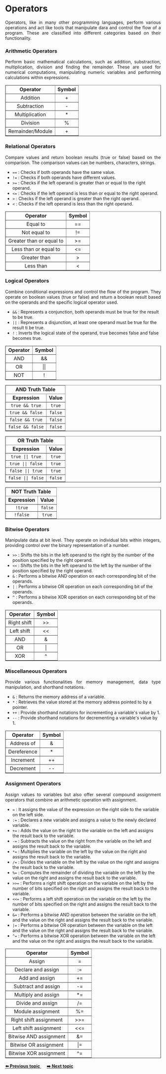 <h1>Operators</h1>
<p align="justify"> 
Operators, like in many other programming languages, perform various operations and act like tools that manipulate dara and control the flow of a program. These are classified into different categories based on their functionality.
</p>

<div>
	<h3>Arithmetic Operators</h3>
	<p align="justify"> 
	Perform basic mathematical calculations, such as addition, substraction, multiplication, division and finding the remainder. These are used for numerical computations, manipulating numeric variables and performing calculations within expressions.
	</p>
	<table border='1' align="center"> 
		<thead>
			<tr align='center'>
				<td> <b>Operator</b> </td>
				<td> <b>Symbol</b> </td>
			</tr>
		</thead>
		<tbody>
			<tr align='center'>
				<td>Addition</td>
				<td>+</td>
			</tr>
			<tr align='center'>
				<td>Subtraction</td>
				<td>-</td>
			</tr>
			<tr align='center'>
				<td>Multiplication</td>
				<td>*</td>
			</tr>
			<tr align='center'>
				<td>Division</td>
				<td>%</td>
			</tr>
			<tr align='center'>
				<td>Remainder/Module</td>
				<td>+</td>
			</tr>
		</tbody>
	</table>
</div>

<div>
	<h3>Relational Operators</h3>
	<p align="justify"> 
	Compare values and return boolean results (true or false) based on the comparison. The comparison values can be numbers, characters, strings.
	</p>
	<ul>
		<li><code>==</code> : Checks if both operands have the same value.</li>
		<li><code>!=</code> : Checks if both operands have different values.</li>
		<li><code>>=</code> : Checks if the left operand is greater than or equal to the right operand.</li>
		<li><code><=</code> : Checks if the left operand is less than or equal to the right operand.</li>
		<li><code>></code> : Checks if the left operand is greater than the right operand.</li>
		<li><code><</code> : Checks if the left operand is less than the right operand.</li>
	</ul>
	<table border='1' align="center"> 
		<thead>
			<tr align='center'>
				<td> <b>Operator</b> </td>
				<td> <b>Symbol</b> </td>
			</tr>
		</thead>
		<tbody>
			<tr align='center'>
				<td>Equal to</td>
				<td>==</td>
			</tr>
			<tr align='center'>
				<td>Not equal to</td>
				<td>!=</td>
			</tr>
			<tr align='center'>
				<td>Greater than or equal to</td>
				<td>>=</td>
			</tr>
			<tr align='center'>
				<td>Less than or equal to</td>
				<td><=</td>
			</tr>
			<tr align='center'>
				<td>Greater than</td>
				<td>></td>
			</tr>
			<tr align='center'>
				<td>Less than</td>
				<td><</td>
			</tr>
		</tbody>
	</table>
</div>

<div>
	<h3>Logical Operators</h3>
	<p align="justify"> 
	Combine conditional expressions and control the flow of the program. They operate on boolean values (true or false) and return a boolean result based on the operands and the specific logical operator used.
	</p>
		<ul>
		<li><code>&&</code> : Represents a conjunction, both operands must be true for the result to be true.</li>
		<li><code>||</code> : Represents a disjunction, at least one operand must be true for the result ti be true.</li>
		<li><code>!</code> : Inverts the logical state of the operand, true becomes false and false becomes true.</li>
	</ul>
	<table border='1' align='center'> 
		<thead>
			<tr align='center'>
				<td> <b>Operator</b> </td>
				<td> <b>Symbol</b> </td>
			</tr>
		</thead>
		<tbody>
			<tr align='center'>
				<td>AND</td>
				<td>&&</td>
			</tr>
			<tr align='center'>
				<td>OR</td>
				<td>||</td>
			</tr>
			<tr align='center'>
				<td>NOT</td>
				<td>!</td>
			</tr>
		</tbody>
	</table>
	<table border='1' align='center'> 
		<thead>
			<tr align='center'>
				<td colspan="2"> <b>AND Truth Table</b> </td>
			</tr>
			<tr align='center'>
				<td> <b>Expression</b> </td>
				<td><b>Value</b></td>
			</tr>
		</thead>
		<tbody>
			<tr align='center' align='center'>
				<td><code>true && true</code></td>
				<td><code>true</code></td>
			</tr>
			<tr align='center'>
				<td><code>true && false</code></td>
				<td><code>false</code></td>
			</tr>
			<tr align='center'>
				<td><code>false && true</code></td>
				<td><code>false</code></td>
			</tr>
			<tr align='center'>
				<td><code>false && false</code></td>
				<td><code>false</code></td>
			</tr>
		</tbody>
	</table>
	<table border='1' align='center'> 
		<thead>
			<tr align='center'>
				<td colspan="2"> <b>OR Truth Table</b> </td>
			</tr>
			<tr align='center'>
				<td> <b>Expression</b> </td>
				<td><b>Value</b></td>
			</tr>
		</thead>
		<tbody>
			<tr align='center'>
				<td><code>true || true</code></td>
				<td><code>true</code></td>
			</tr>
			<tr align='center'>
				<td><code>true || false</code></td>
				<td><code>true</code></td>
			</tr>
			<tr align='center'>
				<td><code>false || true</code></td>
				<td><code>true</code></td>
			</tr>
			<tr align='center'>
				<td><code>false || false</code></td>
				<td><code>false</code></td>
			</tr>
		</tbody>
	</table>
	<table border='1' align='center'> 
		<thead>
			<tr align='center'>
				<td colspan="2"> <b>NOT Truth Table</b> </td>
			</tr>
			<tr align='center'>
				<td> <b>Expression</b> </td>
				<td><b>Value</b></td>
			</tr>
		</thead>
		<tbody>
			<tr align='center'>
				<td><code>!true</code></td>
				<td><code>false</code></td>
			</tr>
			<tr align='center'>
				<td><code>!false</code></td>
				<td><code>true</code></td>
			</tr>
		</tbody>
	</table>
</div>

<div>
	<h3>Bitwise Operators</h3>
	<p align="justify"> 
	Manipulate data at bit level. They operate on individual bits within integers, providing control over the binary representation of a number.
	</p>
		<ul>
		<li><code>>></code> : Shifts the bits in the left operand to the right by the number of the position specified by the right operand.</li>
		<li><code><<</code> : Shifts the bits in the left operand to the left by the number of the position specified by the right operand.</li>
		<li><code>&</code> : Performs a bitwise AND operation on each corresponding bit of the operands.</li>
		<li><code>|</code> : Performs a bitwise OR operation on each corresponding bit of the operands.</li>
		<li><code>^</code> : Performs a bitwise XOR operation on each corresponding bit of the operands.</li>
	</ul>
	<table border='1' align='center'> 
		<thead>
			<tr align='center'>
				<td> <b>Operator</b> </td>
				<td> <b>Symbol</b> </td>
			</tr>
		</thead>
		<tbody>
			<tr align='center'>
				<td>Right shift</td>
				<td>>></td>
			</tr>
			<tr align='center'>
				<td>Left shift</td>
				<td><<</td>
			</tr>
			<tr align='center'>
				<td>AND</td>
				<td>&</td>
			</tr>
			<tr align='center'>
				<td>OR</td>
				<td>|</td>
			</tr>
			<tr align='center'>
				<td>XOR</td>
				<td>^</td>
			</tr>
		</tbody>
	</table>
</div>

<div>
	<h3>Miscellaneous Operators</h3>
	<p align="justify"> 
	Provide various functionalities for memory management, data type manipulation, and shorthand notations. 
	</p>
		<ul>
		<li><code>&</code> : Returns the memory address of a variable.</li>
		<li><code>*</code> : Retrieves the value stored at the memory address pointed to by a pointer.</li>
		<li><code>++</code> : Provide shorthand notations for incrementing a variable's value by 1.</li>
		<li><code>--</code> : Provide shorthand notations for decrementing a variable's value by 1.</li>
	</ul>
	<table border='1' align='center'> 
		<thead>
			<tr align='center'>
				<td> <b>Operator</b> </td>
				<td> <b>Symbol</b> </td>
			</tr>
		</thead>
		<tbody>
			<tr align='center'>
				<td>Address of</td>
				<td>&</td>
			</tr>
			<tr align='center'>
				<td>Dereference</td>
				<td>*</td>
			</tr>
			<tr align='center'>
				<td>Increment</td>
				<td>++</td>
			</tr>
			<tr align='center'>
				<td>Decrement</td>
				<td>--</td>
			</tr>
		</tbody>
	</table>
</div>

<div>
	<h3>Assignment Operators</h3>
	<p align="justify"> 
	Assign values to variables but also offer several compound assignment operators that combine an arithmetic operation with assignment.
	</p>
		<ul>
		<li><code>=</code> : It assigns the value of the expression on the right side to the variable on the left side.
</li>
		<li><code>:=</code> : Declares a new variable and assigns a value to the newly declared variable.</li>
		<li><code>+=</code> : Adds the value on the right to the variable on the left and assigns the result back to the variable.</li>
		<li><code>-=</code> : Subtracts the value on the right from the variable on the left and assigns the result back to the variable.</li>
		<li><code>*=</code> : Multiplies the variable on the left by the value on the right and assigns the result back to the variable.</li>
		<li><code>/=</code> : Divides the variable on the left by the value on the right and assigns the result back to the variable.</li>
		<li><code>%=</code> : Computes the remainder of dividing the variable on the left by the value on the right and assigns the result back to the variable.</li>
		<li><code>>>=</code> : Performs a right shift operation on the variable on the left by the number of bits specified on the right and assigns the result back to the variable.</li>
		<li><code><<=</code> : Performs a left shift operation on the variable on the left by the number of bits specified on the right and assigns the result back to the variable.</li>
		<li><code>&=</code> : Performs a bitwise AND operation between the variable on the left and the value on the right and assigns the result back to the variable.</li>
		<li><code>|=</code> : Performs a bitwise OR operation between the variable on the left and the value on the right and assigns the result back to the variable.</li>
		<li><code>^=</code> : Performs a bitwise XOR operation between the variable on the left and the value on the right and assigns the result back to the variable.</li>
	</ul>
	<table border='1' align='center'> 
	<thead>
		<tr align='center'>
			<td> <b>Operator</b> </td>
			<td> <b>Symbol</b> </td>
		</tr>
	</thead>
	<tbody>
		<tr align='center'>
			<td>Assign</td>
			<td>=</td>
		</tr>
		<tr align='center'>
			<td>Declare and assign</td>
			<td>:=</td>
		</tr>
		<tr align='center'>
			<td>Add and assign</td>
			<td>+=</td>
		</tr>
		<tr align='center'>
			<td>Subtract and assign</td>
			<td>-=</td>
		</tr>
		<tr align='center'>
			<td>Multiply and assign</td>
			<td>*=</td>
		</tr>
		<tr align='center'>
			<td>Divide and assign</td>
			<td>/=</td>
		</tr>
		<tr align='center'>
			<td>Module assignment</td>
			<td>%=</td>
		</tr>
		<tr align='center'>
			<td>Right shift assignment</td>
			<td>>>=</td>
		</tr>
		<tr align='center'>
			<td>Left shift assignment</td>
			<td><<=</td>
		</tr>
		<tr align='center'>
			<td>Bitwise AND assignment</td>
			<td>&=</td>
		</tr>
		<tr align='center'>
			<td>Bitwise OR assignment</td>
			<td>|=</td>
		</tr>
		<tr align='center'>
			<td>Bitwise XOR assignment</td>
			<td>^=</td>
		</tr>
	</tbody>
</table>

</div>

<div>
<a href="./01-the-basics/02-variables-and-data-types/README.md" >
	<strong>⬅️ Previous topic</strong>
</a>
&emsp;
<a href="./01-the-basics/04-reading-values/README.md" >
	<strong>➡️ Next topic</strong>
</a>
</div>
